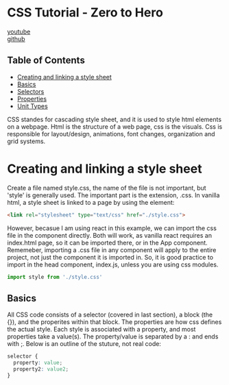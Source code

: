# CSS Tutorial - Zero to Hero
[youtube](https://www.youtube.com/watch?v=1Rs2ND1ryYc&ab_channel=freeCodeCamp.org)   
[github](https://github.com/Video-Lab/css-course-content)
## Table of Contents
- [Creating and linking a style sheet](#Creating-and-linking-a-style-sheet)
- [Basics](#Basics)
- [Selectors](1-Selectors.md)
- [Properties](2-Colors.md)
- [Unit Types](3-UnitTypes.md)

CSS standes for cascading style sheet, and it is used to style html elements on a webpage. Html is the structure of a web page, css is the visuals. Css is responsible for layout/design, animations, font changes, organization and grid systems.

# Creating and linking a style sheet

Create a file named style.css, the name of the file is not important, but 'style' is generally used. The important part is the extension, .css. In vanilla html, a style sheet is linked to a page by using the <link> element:

````html
<link rel="stylesheet" type="text/css" href="./style.css">
````

However, becasue I am using react in this example, we can import the css file in the component directly. Both will work, as vanilla react requires an index.html page, so it can be imported there, or in the App component. Rememeber, importing a .css file in any component will apply to the entire project, not just the component it is imported in. So, it is good practice to import in the head component, index.js, unless you are using css modules.

````js
import style from './style.css'
````

## Basics
All CSS code consists of a selector (covered in last section), a block (the {}), and the properites within that block. The properties are how css defines the actual style. Each style is associated with a property, and most properties take a value(s). The property/value is separated by a : and ends with ;. Below is an outline of the stuture, not real code:

````css
selector {
  property: value;
  property2: value2;
}
````